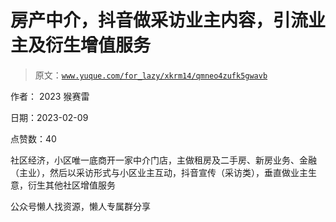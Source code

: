 # 房产中介，抖音做采访业主内容，引流业主及衍生增值服务

> 原文：[`www.yuque.com/for_lazy/xkrm14/qmneo4zufk5gwavb`](https://www.yuque.com/for_lazy/xkrm14/qmneo4zufk5gwavb)

作者： 2023 猴赛雷

日期：2023-02-09

点赞数：40

社区经济，小区唯一底商开一家中介门店，主做租房及二手房、新房业务、金融（主业），然后以采访形式与小区业主互动，抖音宣传（采访类），垂直做业主生意，衍生其他社区增值服务

公众号懒人找资源，懒人专属群分享

